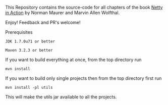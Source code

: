 This Repository contains the source-code for all chapters of the book [Netty in Action](http://manning.com/maurer)
by Norman Maurer and Marvin Allen Wolfthal.


Enjoy! Feedback and PR's welcome!


Prerequisites

	JDK 1.7.0u71 or better

	Maven 3.2.3 or better


If you want to build everything at once, from the top directory run

	mvn install


If you want to build only single projects then from the top directory first run

	mvn install -pl utils


This will make the utils jar available to all the projects.
